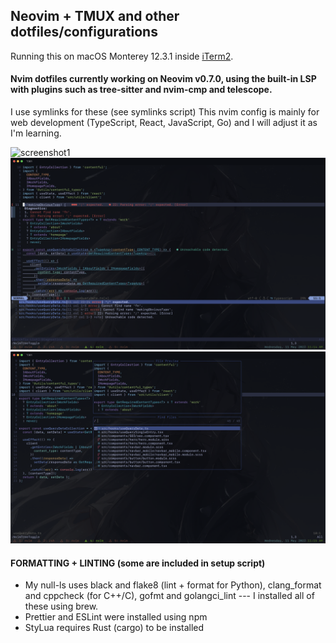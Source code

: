 ## Neovim + TMUX and other dotfiles/configurations

Running this on macOS Monterey 12.3.1 inside [iTerm2](https://iterm2.com/).

#### Nvim dotfiles currently working on Neovim v0.7.0, using the built-in LSP with plugins such as tree-sitter and nvim-cmp and telescope.

I use symlinks for these (see symlinks script)
This nvim config is mainly for web development (TypeScript, React, JavaScript, Go) and I will adjust it as I'm learning.

![screenshot1](./screenshots/1.png)
![screenshot2](./screenshots/2.png)
![screenshot3](./screenshots/3.png)

#### FORMATTING + LINTING (some are included in setup script)
* My null-ls uses black and flake8 (lint + format for Python), clang_format and cppcheck (for C++/C), gofmt and golangci_lint --- I installed all of these using brew.
* Prettier and ESLint were installed using npm
* StyLua requires Rust (cargo) to be installed


